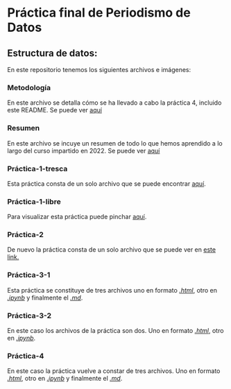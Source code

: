 # Práctica final de Periodismo de Datos
## Estructura de datos: 
En este repositorio tenemos los siguientes archivos e imágenes:
### Metodología
En este archivo se detalla cómo se ha llevado a cabo la práctica 4, incluido este README. Se puede ver [aquí](https://github.com/Pontedatos/SeleneSerrano/blob/main/metodologia.md)
### Resumen
En este archivo se incuye un resumen de todo lo que hemos aprendido a lo largo del curso impartido en 2022. Se puede ver [aquí](https://github.com/Pontedatos/SeleneSerrano/blob/main/resumen.md)
### Práctica-1-tresca
Esta práctica consta de un solo archivo que se puede encontrar [aquí](./practica-1-tresca.md). 
### Práctica-1-libre
Para visualizar esta práctica puede pinchar [aquí](./practica-1-libre.md). 
### Práctica-2
De nuevo la práctica consta de un solo archivo que se puede ver en [este link.](./practica-2.md) 
### Práctica-3-1
Esta práctica se constituye de tres archivos uno en formato [_.html_](./practica-3-1.html), otro en [_.ipynb_](./practica-3-1.ipynb) y finalmente el [_.md_](./practica-3.md). 
### Práctica-3-2
En este caso los archivos de la práctica son dos. Uno en formato [_.html_](./practica-3-2.html), otro en [_.ipynb_](./practica-3-2.ipynb). 
### Práctica-4
En este caso la práctica vuelve a constar de tres archivos. Uno en formato [_.html_](./practica-4-html.html), otro en [_.ipynb_](./practica-4.ipynb) y finalmente el [_.md_](./practica-4.md).
